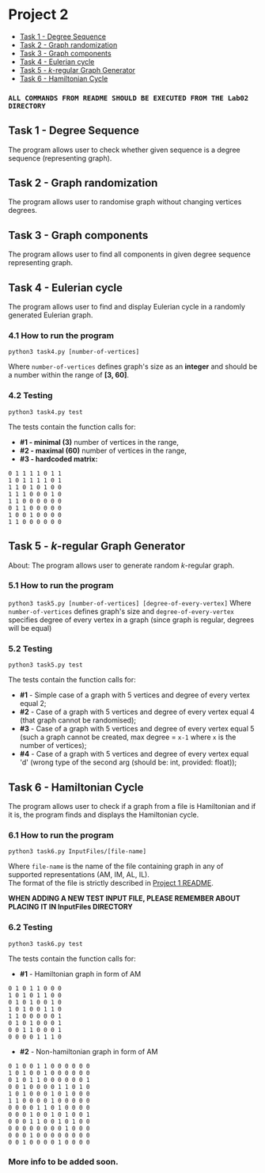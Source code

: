 # Project 2
- [Task 1 - Degree Sequence](#task-1---degree-sequence)
- [Task 2 - Graph randomization](#task-2---graph-randomization)
- [Task 3 - Graph components](#task-3---graph-components)
- [Task 4 - Eulerian cycle](#task-4---eulerian-cycle)
- [Task 5 - *k*-regular Graph Generator](#task-5---k-regular-graph-generator)
- [Task 6 - Hamiltonian Cycle](#task-6---hamiltonian-cycle)

### `ALL COMMANDS FROM README SHOULD BE EXECUTED FROM THE Lab02 DIRECTORY`

## Task 1 - Degree Sequence

The program allows user to check whether given sequence is a degree sequence (representing graph).

## Task 2 - Graph randomization

The program allows user to randomise graph without changing vertices degrees.

## Task 3 - Graph components

The program allows user to find all components in given degree sequence representing graph.

## Task 4 - Eulerian cycle

The program allows user to find and display Eulerian cycle in a randomly generated Eulerian graph.

### 4.1 How to run the program

`python3 task4.py [number-of-vertices]`

Where `number-of-vertices` defines graph's size as an **integer** and should be a number within the range of **[3, 60]**.

### 4.2 Testing

`python3 task4.py test`

The tests contain the function calls for:

- **#1 - minimal (3)** number of vertices in the range, <br/>
- **#2 - maximal (60)** number of vertices in the range, <br/>
- **#3 - hardcoded matrix:**

```
0 1 1 1 1 0 1 1
1 0 1 1 1 1 0 1
1 1 0 1 0 1 0 0
1 1 1 0 0 0 1 0
1 1 0 0 0 0 0 0
0 1 1 0 0 0 0 0
1 0 0 1 0 0 0 0
1 1 0 0 0 0 0 0
```

## Task 5 - *k*-regular Graph Generator
About:
 The program allows user to generate random *k*-regular graph.
 
### 5.1 How to run the program

`python3 task5.py [number-of-vertices] [degree-of-every-vertex]`
Where `number-of-vertices` defines graph's size and `degree-of-every-vertex` specifies degree of every vertex in a graph (since graph is regular, degrees will be equal)

### 5.2 Testing
`python3 task5.py test`

The tests contain the function calls for:

- **#1** - Simple case of a graph with 5 vertices and degree of every vertex equal 2;
- **#2** - Case of a graph with 5 vertices and degree of every vertex equal 4 (that graph cannot be randomised);
- **#3** - Case of a graph with 5 vertices and degree of every vertex equal 5 (such a graph cannot be created, max degree = `x-1` where `x` is the number of vertices);
- **#4** - Case of a graph with 5 vertices and degree of every vertex equal 'd' (wrong type of the second arg (should be: int, provided: float));



## Task 6 - Hamiltonian Cycle

The program allows user to check if a graph from a file is Hamiltonian and if it is, the program finds and displays the Hamiltonian cycle.

### 6.1 How to run the program

`python3 task6.py InputFiles/[file-name]`

Where `file-name` is the name of the file containing graph in any of supported representations (AM, IM, AL, IL). <br/>
The format of the file is strictly described in [Project 1 README](https://github.com/nerooc/graphs/tree/main/Lab01#requirements-for-adjacency-matrix-input-file). <br/>

**WHEN ADDING A NEW TEST INPUT FILE, PLEASE REMEMBER ABOUT PLACING IT IN InputFiles DIRECTORY**

### 6.2 Testing
`python3 task6.py test`

The tests contain the function calls for:
- **#1** - Hamiltonian graph in form of AM
```
0 1 0 1 1 0 0 0
1 0 1 0 1 1 0 0
0 1 0 1 0 0 1 0
1 0 1 0 0 1 1 0
1 1 0 0 0 0 0 1
0 1 0 1 0 0 0 1
0 0 1 1 0 0 0 1
0 0 0 0 1 1 1 0
```

- **#2** - Non-hamiltonian graph in form of AM
```
0 1 0 0 1 1 0 0 0 0 0 0
1 0 1 0 0 1 0 0 0 0 0 0
0 1 0 1 1 0 0 0 0 0 0 1
0 0 1 0 0 0 0 1 1 0 1 0
1 0 1 0 0 0 1 0 1 0 0 0
1 1 0 0 0 0 1 0 0 0 0 0
0 0 0 0 1 1 0 1 0 0 0 0
0 0 0 1 0 0 1 0 1 0 0 1
0 0 0 1 1 0 0 1 0 1 0 0
0 0 0 0 0 0 0 0 1 0 0 0
0 0 0 1 0 0 0 0 0 0 0 0
0 0 1 0 0 0 0 1 0 0 0 0
```

### More info **to be added soon**.
